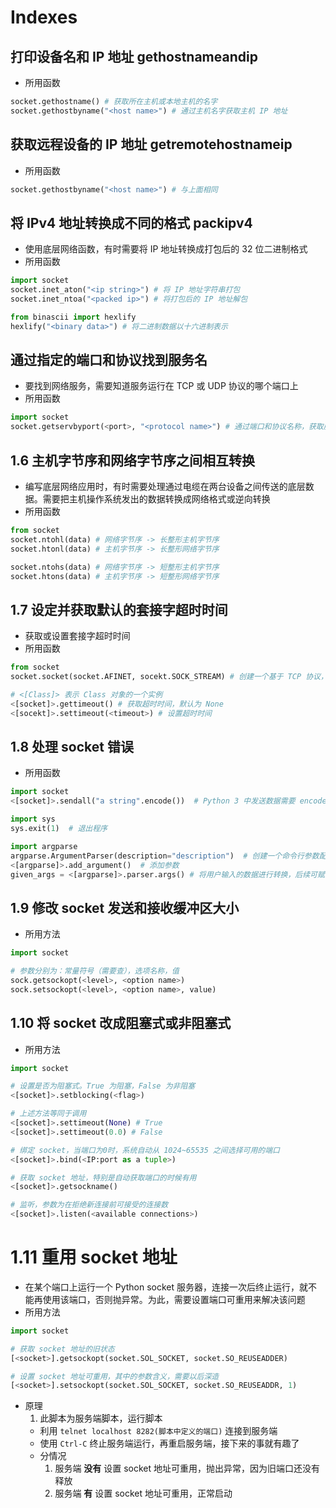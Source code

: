 # Indexes

## 打印设备名和 IP 地址 gethostnameandip
- 所用函数

```py
socket.gethostname() # 获取所在主机或本地主机的名字
socket.gethostbyname("<host name>") # 通过主机名字获取主机 IP 地址
```

## 获取远程设备的 IP 地址 getremotehostnameip
- 所用函数

```py
socket.gethostbyname("<host name>") # 与上面相同
```

## 将 IPv4 地址转换成不同的格式 packipv4
- 使用底层网络函数，有时需要将 IP 地址转换成打包后的 32 位二进制格式
- 所用函数

```py
import socket
socket.inet_aton("<ip string>") # 将 IP 地址字符串打包
socket.inet_ntoa("<packed ip>") # 将打包后的 IP 地址解包

from binascii import hexlify
hexlify("<binary data>") # 将二进制数据以十六进制表示
```

## 通过指定的端口和协议找到服务名
- 要找到网络服务，需要知道服务运行在 TCP 或 UDP 协议的哪个端口上
- 所用函数

```py
import socket
socket.getservbyport(<port>, "<protocol name>") # 通过端口和协议名称，获取服务的名字 
```

## 1.6 主机字节序和网络字节序之间相互转换
- 编写底层网络应用时，有时需要处理通过电缆在两台设备之间传送的底层数据。需要把主机操作系统发出的数据转换成网络格式或逆向转换
- 所用函数

```py
from socket
socket.ntohl(data) # 网络字节序 -> 长整形主机字节序
socket.htonl(data) # 主机字节序 -> 长整形网络字节序

socket.ntohs(data) # 网络字节序 -> 短整形主机字节序
socket.htons(data) # 主机字节序 -> 短整形网络字节序
```
## 1.7 设定并获取默认的套接字超时时间
- 获取或设置套接字超时时间
- 所用函数

```py
from socket
socket.socket(socket.AFINET, socekt.SOCK_STREAM) # 创建一个基于 TCP 协议，IP 地址为 IPv4 类型的套接字对象

# <[Class]> 表示 Class 对象的一个实例
<[socket]>.gettimeout() # 获取超时时间，默认为 None
<[socekt]>.settimeout(<timeout>) # 设置超时时间
```

## 1.8 处理 socket 错误
- 所用函数

```py
import socket
<[socket]>.sendall("a string".encode())  # Python 3 中发送数据需要 encode()

import sys
sys.exit(1)  # 退出程序

import argparse
argparse.ArgumentParser(description="description")  # 创建一个命令行参数配置
<[argparse]>.add_argument()  # 添加参数
given_args = <[argparse]>.parser.args() # 将用户输入的数据进行转换，后续可赋值到其他变量
```

## 1.9 修改 socket 发送和接收缓冲区大小
- 所用方法

```py
import socket

# 参数分别为：常量符号（需要查），选项名称，值
sock.getsockopt(<level>, <option name>)
sock.setsockopt(<level>, <option name>, value)
```
## 1.10 将 socket 改成阻塞式或非阻塞式
- 所用方法

```py
import socket

# 设置是否为阻塞式。True 为阻塞，False 为非阻塞
<[socket]>.setblocking(<flag>)

# 上述方法等同于调用
<[socket]>.settimeout(None) # True
<[socket]>.settimeout(0.0) # False

# 绑定 socket，当端口为0时，系统自动从 1024~65535 之间选择可用的端口
<[socket]>.bind(<IP:port as a tuple>)

# 获取 socket 地址，特别是自动获取端口的时候有用
<[socket]>.getsockname()

# 监听，参数为在拒绝新连接前可接受的连接数
<[socket]>.listen(<available connections>)
```

# 1.11 重用 socket 地址
- 在某个端口上运行一个 Python socket 服务器，连接一次后终止运行，就不能再使用该端口，否则抛异常。为此，需要设置端口可重用来解决该问题
- 所用方法

```py
import socket

# 获取 socket 地址的旧状态
[<socket>].getsockopt(socket.SOL_SOCKET, socket.SO_REUSEADDER)

# 设置 socket 地址可重用，其中的参数含义，需要以后深造
[<socket>].setsockopt(socket.SOL_SOCKET, socket.SO_REUSEADDR, 1)
```

- 原理
	1. 此脚本为服务端脚本，运行脚本
	- 利用 `telnet localhost 8282(脚本中定义的端口)` 连接到服务端
	- 使用 `Ctrl-C` 终止服务端运行，再重启服务端，接下来的事就有趣了 
	- 分情况
		1. 服务端 **没有** 设置 socket 地址可重用，抛出异常，因为旧端口还没有释放
		2. 服务端 **有** 设置 socket 地址可重用，正常启动


